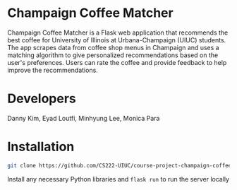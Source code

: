 # Champaign Coffee Matcher

Champaign Coffee Matcher is a Flask web application that recommends the best coffee for University of Illinois at Urbana-Champaign (UIUC) students. The app scrapes data from coffee shop menus in Champaign and uses a matching algorithm to give personalized recommendations based on the user's preferences. Users can rate the coffee and provide feedback to help improve the recommendations.

# Developers
Danny Kim, Eyad Loutfi, Minhyung Lee, Monica Para

# Installation

```bash
git clone https://github.com/CS222-UIUC/course-project-champaign-coffee
```

Install any necessary Python libraries and ``flask run`` to run the server locally 

